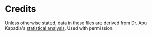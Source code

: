 # Credits
Unless otherwise stated, data in these files are derived from Dr. Apu Kapadia's [statistical analysis](https://cs.indiana.edu/~kapadia/nofoldem/index.html). Used with permission.